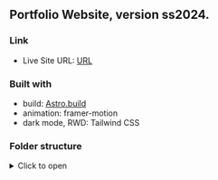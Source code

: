 ## Portfolio Website, version ss2024.

### Link

- Live Site URL: [URL](https://peiyi-c.github.io/pch-portfolio/)

### Built with

- build: [Astro.build](http://Astro.build)
- animation: framer-motion
- dark mode, RWD: Tailwind CSS

### Folder structure

<details>
<summary>Click to open</summary>
````
- node_modules
- public
	- projects
		projects-1.png
		projects-2.png		
		projects-3.png
		...
	favicon.svg
- src
	- components
		- contexts
		- hooks
		CodeItem.tsx
		ContactAnimation.tsx
		ContactForm.tsx
		Footer.astro
		Icons.tsx
		Main.tsx
		ModeSwitcher.tsx
		Navbar.tsx
		NavbarIcon.tsx
		NavbarLink.tsx
		ProjectCard.tsx
		ProjectCards.tsx
		ProjectItem.tsx
		ProjectItems.tsx
		SectionFade.tsx
		SkillItem.tsx
		Skills.tsx
	- data
		data.json
	- images
		- about
		- contact
		- home
		- layouts
			bg-svg
	- layouts
		Layout.astro
	- pages
		about.astro
		contact.astro
		index.astro
		projects.astro
	- styles
		tailwind.css
.gitignore
astro.config.mjs
package-lock.json
package.json
README.md
tailwind.config.js
tsconfig.json
```
</details>
